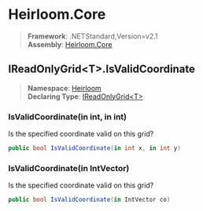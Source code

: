 # Heirloom.Core

> **Framework**: .NETStandard,Version=v2.1  
> **Assembly**: [Heirloom.Core][0]  

## IReadOnlyGrid\<T>.IsValidCoordinate

> **Namespace**: [Heirloom][0]  
> **Declaring Type**: [IReadOnlyGrid\<T>][1]  

### IsValidCoordinate(in int, in int)

Is the specified coordinate valid on this grid?

```cs
public bool IsValidCoordinate(in int x, in int y)
```

### IsValidCoordinate(in IntVector)

Is the specified coordinate valid on this grid?

```cs
public bool IsValidCoordinate(in IntVector co)
```

[0]: ../../../Heirloom.Core.md
[1]: ../IReadOnlyGrid[T].md

